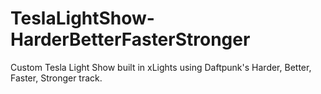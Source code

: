 # TeslaLightShow-HarderBetterFasterStronger
 Custom Tesla Light Show built in xLights using Daftpunk's Harder, Better, Faster, Stronger track.
